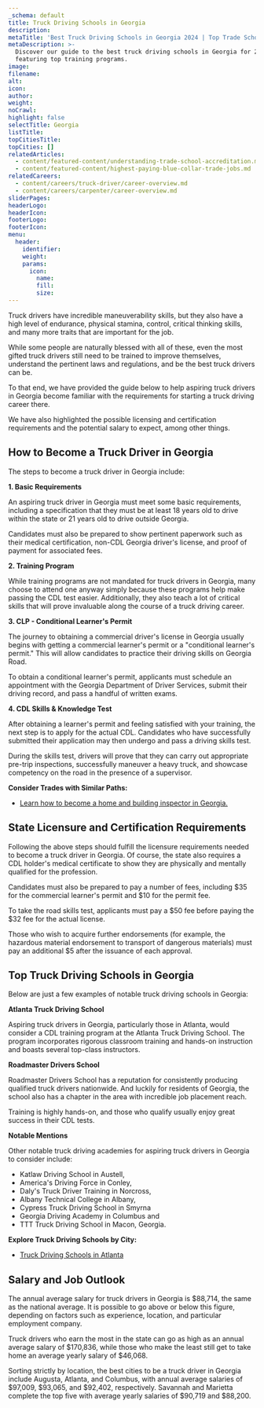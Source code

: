 ```yaml
---
_schema: default
title: Truck Driving Schools in Georgia
description:
metaTitle: 'Best Truck Driving Schools in Georgia 2024 | Top Trade Schools '
metaDescription: >-
  Discover our guide to the best truck driving schools in Georgia for 2024,
  featuring top training programs.
image:
filename:
alt:
icon:
author:
weight:
noCrawl:
highlight: false
selectTitle: Georgia
listTitle:
topCitiesTitle:
topCities: []
relatedArticles:
  - content/featured-content/understanding-trade-school-accreditation.md
  - content/featured-content/highest-paying-blue-collar-trade-jobs.md
relatedCareers:
  - content/careers/truck-driver/career-overview.md
  - content/careers/carpenter/career-overview.md
sliderPages:
headerLogo:
headerIcon:
footerLogo:
footerIcon:
menu:
  header:
    identifier:
    weight:
    params:
      icon:
        name:
        fill:
        size:
---
```

Truck drivers have incredible maneuverability skills, but they also have a high level of endurance, physical stamina, control, critical thinking skills, and many more traits that are important for the job.

While some people are naturally blessed with all of these, even the most gifted truck drivers still need to be trained to improve themselves, understand the pertinent laws and regulations, and be the best truck drivers can be.

To that end, we have provided the guide below to help aspiring truck drivers in Georgia become familiar with the requirements for starting a truck driving career there.

We have also highlighted the possible licensing and certification requirements and the potential salary to expect, among other things.

## **How to Become a Truck Driver in Georgia**

The steps to become a truck driver in Georgia include:

**1\. Basic Requirements**

An aspiring truck driver in Georgia must meet some basic requirements, including a specification that they must be at least 18 years old to drive within the state or 21 years old to drive outside Georgia.

Candidates must also be prepared to show pertinent paperwork such as their medical certification, non-CDL Georgia driver's license, and proof of payment for associated fees.

**2\. Training Program**

While training programs are not mandated for truck drivers in Georgia, many choose to attend one anyway simply because these programs help make passing the CDL test easier. Additionally, they also teach a lot of critical skills that will prove invaluable along the course of a truck driving career.

**3\. CLP - Conditional Learner's Permit**

The journey to obtaining a commercial driver's license in Georgia usually begins with getting a commercial learner's permit or a "conditional learner's permit." This will allow candidates to practice their driving skills on Georgia Road.

To obtain a conditional learner's permit, applicants must schedule an appointment with the Georgia Department of Driver Services, submit their driving record, and pass a handful of written exams.

**4\. CDL Skills & Knowledge Test**

After obtaining a learner's permit and feeling satisfied with your training, the next step is to apply for the actual CDL. Candidates who have successfully submitted their application may then undergo and pass a driving skills test.

During the skills test, drivers will prove that they can carry out appropriate pre-trip inspections, successfully maneuver a heavy truck, and showcase competency on the road in the presence of a supervisor.

**Consider Trades with Similar Paths:**

* [Learn how to become a home and building inspector in Georgia.](https://toptradeschools.com/near-you/home-and-building-inspector/georgia/)

## **State Licensure and Certification Requirements**

Following the above steps should fulfill the licensure requirements needed to become a truck driver in Georgia. Of course, the state also requires a CDL holder's medical certificate to show they are physically and mentally qualified for the profession.

Candidates must also be prepared to pay a number of fees, including $35 for the commercial learner's permit and $10 for the permit fee.

To take the road skills test, applicants must pay a $50 fee before paying the $32 fee for the actual license.

Those who wish to acquire further endorsements (for example, the hazardous material endorsement to transport of dangerous materials) must pay an additional $5 after the issuance of each approval.

## **Top Truck Driving Schools in Georgia**

Below are just a few examples of notable truck driving schools in Georgia:

**Atlanta Truck Driving School**

Aspiring truck drivers in Georgia, particularly those in Atlanta, would consider a CDL training program at the Atlanta Truck Driving School. The program incorporates rigorous classroom training and hands-on instruction and boasts several top-class instructors.

**Roadmaster Drivers School**

Roadmaster Drivers School has a reputation for consistently producing qualified truck drivers nationwide. And luckily for residents of Georgia, the school also has a chapter in the area with incredible job placement reach.

Training is highly hands-on, and those who qualify usually enjoy great success in their CDL tests.

**Notable Mentions**

Other notable truck driving academies for aspiring truck drivers in Georgia to consider include:

* Katlaw Driving School in Austell,
* America's Driving Force in Conley,
* Daly's Truck Driver Training in Norcross,
* Albany Technical College in Albany,
* Cypress Truck Driving School in Smyrna
* Georgia Driving Academy in Columbus and
* TTT Truck Driving School in Macon, Georgia.

**Explore Truck Driving Schools by City:**

* [Truck Driving Schools in Atlanta](https://toptradeschools.com/near-you/truck-driver/georgia/atlanta/)

## **Salary and Job Outlook**

The annual average salary for truck drivers in Georgia is $88,714, the same as the national average. It is possible to go above or below this figure, depending on factors such as experience, location, and particular employment company.

Truck drivers who earn the most in the state can go as high as an annual average salary of $170,836, while those who make the least still get to take home an average yearly salary of $46,068.

Sorting strictly by location, the best cities to be a truck driver in Georgia include Augusta, Atlanta, and Columbus, with annual average salaries of $97,009, $93,065, and $92,402, respectively. Savannah and Marietta complete the top five with average yearly salaries of $90,719 and $88,200.